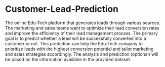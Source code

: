 # Customer-Lead-Prediction
The online Edu-Tech platform that generates leads through various sources. The marketing and sales
teams want to optimize their lead conversion rates and improve the efficiency of their lead management
process. The primary goal is to predict whether a lead will be successfully converted into a customer or
not. This prediction can help the Edu-Tech company to prioritize leads with the highest conversion
potential and tailor marketing and sales strategies accordingly. The analysis and prediction (optional)
will be based on the information available in the provided dataset.
